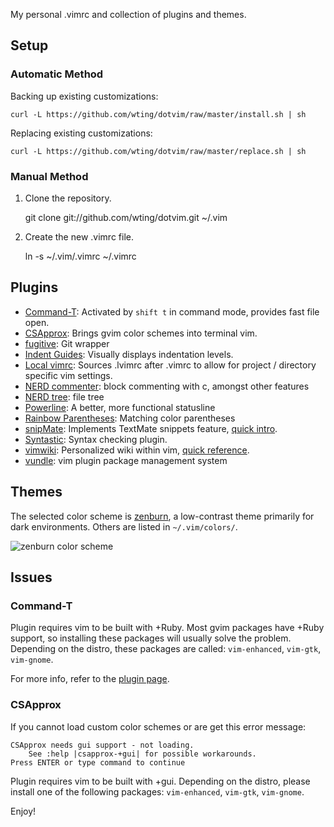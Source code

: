 
My personal .vimrc and collection of plugins and themes.

## Setup

### Automatic Method

Backing up existing customizations:

`curl -L https://github.com/wting/dotvim/raw/master/install.sh | sh`

Replacing existing customizations:

`curl -L https://github.com/wting/dotvim/raw/master/replace.sh | sh`

### Manual Method

1. Clone the repository.

	git clone git://github.com/wting/dotvim.git ~/.vim

2. Create the new .vimrc file.

	ln -s ~/.vim/.vimrc ~/.vimrc

## Plugins

- [Command-T](http://www.vim.org/scripts/script.php?script_id=3025): Activated by `shift t` in command mode, provides fast file open.
- [CSApprox](http://www.vim.org/scripts/script.php?script_id=2390): Brings gvim color schemes into terminal vim.
- [fugitive](http://www.vim.org/scripts/script.php?script_id=2975): Git wrapper
- [Indent Guides](http://www.vim.org/scripts/script.php?script_id=3361): Visually displays indentation levels.
- [Local vimrc](http://www.vim.org/scripts/script.php?script_id=441): Sources .lvimrc after .vimrc to allow for project / directory specific vim settings.
- [NERD commenter](http://www.vim.org/scripts/script.php?script_id=1218): block commenting with <leader>c<space>, amongst other features
- [NERD tree](http://www.vim.org/scripts/script.php?script_id=1658): file tree
- [Powerline](http://www.vim.org/scripts/script.php?script_id=3881): A better, more functional statusline
- [Rainbow Parentheses](http://www.vim.org/scripts/script.php?script_id=3772): Matching color parentheses
- [snipMate](http://www.vim.org/scripts/script.php?script_id=2540): Implements TextMate snippets feature, [quick intro](http://vimeo.com/3535418).
- [Syntastic](http://www.vim.org/scripts/script.php?script_id=2736): Syntax checking plugin.
- [vimwiki](http://www.vim.org/scripts/script.php?script_id=2226): Personalized wiki within vim, [quick reference](http://vimwiki.googlecode.com/hg/misc/Vimwiki1.1.1QR.pdf).
- [vundle](https://github.com/gmarik/vundle): vim plugin package management system

## Themes

The selected color scheme is [zenburn](http://slinky.imukuppi.org/zenburnpage/), a low-contrast theme primarily for dark environments. Others are listed in `~/.vim/colors/`.

![zenburn color scheme](http://slinky.imukuppi.org/wpress/wp-content/uploads/2008/04/zenburn.png "zenburn")

## Issues

### Command-T

Plugin requires vim to be built with +Ruby.  Most gvim packages have +Ruby support, so installing these packages will usually solve the problem. Depending on the distro, these packages are called: `vim-enhanced`, `vim-gtk`, `vim-gnome`.

For more info, refer to the [plugin page](http://www.vim.org/scripts/script.php?script_id=3025).

### CSApprox

If you cannot load custom color schemes or are get this error message:

    CSApprox needs gui support - not loading.
        See :help |csapprox-+gui| for possible workarounds.
    Press ENTER or type command to continue

Plugin requires vim to be built with +gui.  Depending on the distro, please install one of the following packages: `vim-enhanced`, `vim-gtk`, `vim-gnome`.

Enjoy!
